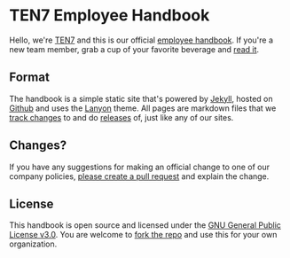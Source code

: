 # TEN7 Employee Handbook

Hello, we're [TEN7](https://ten7.com/) and this is our official [employee handbook](https://handbook.ten7.com/). If you're a new team member, grab a cup of your favorite beverage and [read it](https://handbook.ten7.com/).

## Format

The handbook is a simple static site that's powered by [Jekyll](https://jekyllrb.com/), hosted on [Github](https://pages.github.com/) and uses the [Lanyon](https://lanyon.getpoole.com/) theme. All pages are markdown files that we [track changes](https://github.com/ten7/handbook.ten7.com) to and do [releases](https://github.com/ten7/handbook.ten7.com/releases/) of, just like any of our sites.

## Changes?

If you have any suggestions for making an official change to one of our company policies, [please create a pull request](https://github.com/ten7/handbook.ten7.com/pulls) and explain the change. 

## License

This handbook is open source and licensed under the [GNU General Public License v3.0](LICENSE). You are welcome to [fork the repo](https://github.com/ten7/handbook.ten7.com) and use this for your own organization.